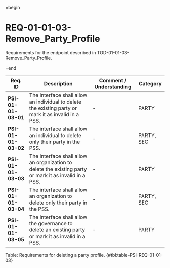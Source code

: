 =begin

# REQ-01-01-03-Remove_Party_Profile

Requirements for the endpoint described in TOD-01-01-03-Remove_Party_Profile.

=end

| Req. ID | Description | Comment / Understanding | Category |
| ------- | ----------- | ----------------------- | -------- |
| __PSI-01-01-03-01__ | The interface shall allow an individual to delete the existing party or mark it as invalid in a PSS. | - | PARTY |
| __PSI-01-01-03-02__ | The interface shall allow an individual to delete only their party in the PSS. | - | PARTY, SEC |
| __PSI-01-01-03-03__ | The interface shall allow an organization to delete the existing party or mark it as invalid in a PSS. | - | PARTY |
| __PSI-01-01-03-04__ | The interface shall allow an organization to delete only their party in the PSS. | - | PARTY, SEC |
| __PSI-01-01-03-05__ | The interface shall allow the governance to delete an existing party or mark it as invalid in a PSS. | - | PARTY |

Table: Requirements for deleting a party profile. {#tbl:table-PSI-REQ-01-01-03}
